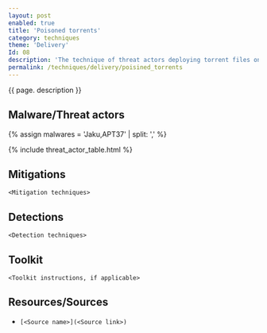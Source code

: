 ```yaml
---
layout: post
enabled: true
title: 'Poisoned torrents'
category: techniques
theme: 'Delivery'
Id: 08
description: 'The technique of threat actors deploying torrent files onto torrent sites that are pre- infected with malware has not been widely seen before, especially with respect to BitTorrent-types of attack. This behaviour is difficult to trace and track and is indiscriminate in its infection pattern unless it has some means of targeting desired demographics.'
permalink: /techniques/delivery/poisined_torrents
---
```

{{ page. description }}


## Malware/Threat actors

{% assign malwares = 'Jaku,APT37' | split: ',' %}

{% include threat_actor_table.html %}

## Mitigations

`<Mitigation techniques>`

## Detections

`<Detection techniques>`

## Toolkit

`<Toolkit instructions, if applicable>`

## Resources/Sources

* `[<Source name>](<Source link>)`
